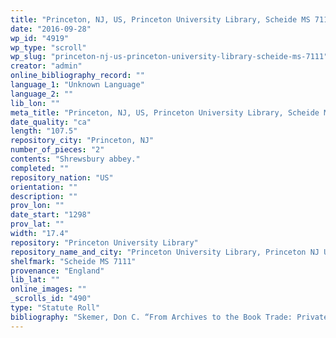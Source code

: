 ```yaml
---
title: "Princeton, NJ, US, Princeton University Library, Scheide MS 7111"
date: "2016-09-28"
wp_id: "4919"
wp_type: "scroll"
wp_slug: "princeton-nj-us-princeton-university-library-scheide-ms-7111"
creator: "admin"
online_bibliography_record: ""
language_1: "Unknown Language"
language_2: ""
lib_lon: ""
meta_title: "Princeton, NJ, US, Princeton University Library, Scheide MS 7111"
date_quality: "ca"
length: "107.5"
repository_city: "Princeton, NJ"
number_of_pieces: "2"
contents: "Shrewsbury abbey."
completed: ""
repository_nation: "US"
orientation: ""
description: ""
prov_lon: ""
date_start: "1298"
prov_lat: ""
width: "17.4"
repository: "Princeton University Library"
repository_name_and_city: "Princeton University Library, Princeton NJ US"
shelfmark: "Scheide MS 7111"
provenance: "England"
lib_lat: ""
online_images: ""
_scrolls_id: "490"
type: "Statute Roll"
bibliography: "Skemer, Don C. “From Archives to the Book Trade: Private Statute Rolls in England, 1285-1307.” Journal of the Society of Archivists 16 (1995): 193–206."
---
```



